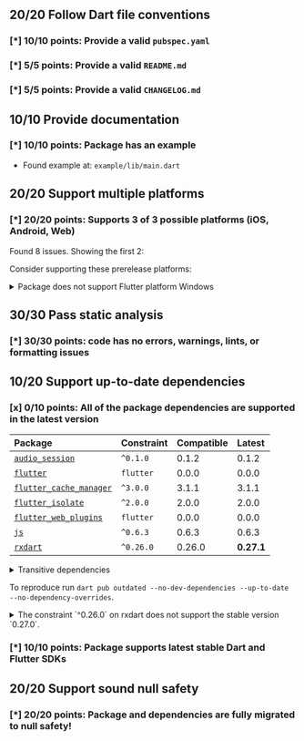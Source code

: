 ## 20/20 Follow Dart file conventions

### [*] 10/10 points: Provide a valid `pubspec.yaml`


### [*] 5/5 points: Provide a valid `README.md`


### [*] 5/5 points: Provide a valid `CHANGELOG.md`


## 10/10 Provide documentation

### [*] 10/10 points: Package has an example

* Found example at: `example/lib/main.dart`

## 20/20 Support multiple platforms

### [*] 20/20 points: Supports 3 of 3 possible platforms (**iOS**, **Android**, **Web**)

Found 8 issues. Showing the first 2:


Consider supporting these prerelease platforms:

<details>
<summary>
Package does not support Flutter platform Windows
</summary>

Because:
* `package:audio_service/audio_service.dart` that declares support for platforms: Android, iOS, macOS, Web
</details>

## 30/30 Pass static analysis

### [*] 30/30 points: code has no errors, warnings, lints, or formatting issues


## 10/20 Support up-to-date dependencies

### [x] 0/10 points: All of the package dependencies are supported in the latest version

|Package|Constraint|Compatible|Latest|
|:-|:-|:-|:-|
|[`audio_session`]|`^0.1.0`|0.1.2|0.1.2|
|[`flutter`]|`flutter`|0.0.0|0.0.0|
|[`flutter_cache_manager`]|`^3.0.0`|3.1.1|3.1.1|
|[`flutter_isolate`]|`^2.0.0`|2.0.0|2.0.0|
|[`flutter_web_plugins`]|`flutter`|0.0.0|0.0.0|
|[`js`]|`^0.6.3`|0.6.3|0.6.3|
|[`rxdart`]|`^0.26.0`|0.26.0|**0.27.1**|

<details><summary>Transitive dependencies</summary>

|Package|Constraint|Compatible|Latest|
|:-|:-|:-|:-|
|[`archive`]|-|3.1.2|3.1.2|
|[`async`]|-|2.7.0|2.7.0|
|[`characters`]|-|1.1.0|1.1.0|
|[`charcode`]|-|1.2.0|1.2.0|
|[`clock`]|-|1.1.0|1.1.0|
|[`collection`]|-|1.15.0|1.15.0|
|[`crypto`]|-|3.0.1|3.0.1|
|[`ffi`]|-|1.1.2|1.1.2|
|[`file`]|-|6.1.1|6.1.1|
|[`http`]|-|0.13.3|0.13.3|
|[`http_parser`]|-|4.0.0|4.0.0|
|[`image`]|-|3.0.2|3.0.2|
|[`meta`]|-|1.3.0|1.4.0|
|[`path`]|-|1.8.0|1.8.0|
|[`path_provider`]|-|2.0.2|2.0.2|
|[`path_provider_linux`]|-|2.0.0|2.0.0|
|[`path_provider_macos`]|-|2.0.0|2.0.0|
|[`path_provider_platform_interface`]|-|2.0.1|2.0.1|
|[`path_provider_windows`]|-|2.0.1|2.0.1|
|[`pedantic`]|-|1.11.0|1.11.0|
|[`petitparser`]|-|4.1.0|4.2.0|
|[`platform`]|-|3.0.0|3.0.0|
|[`plugin_platform_interface`]|-|2.0.0|2.0.0|
|[`process`]|-|4.2.1|4.2.1|
|[`sky_engine`]|-|0.0.99|0.0.99|
|[`source_span`]|-|1.8.1|1.8.1|
|[`sqflite`]|-|2.0.0+3|2.0.0+3|
|[`sqflite_common`]|-|2.0.0+2|2.0.0+2|
|[`string_scanner`]|-|1.1.0|1.1.0|
|[`synchronized`]|-|3.0.0|3.0.0|
|[`term_glyph`]|-|1.2.0|1.2.0|
|[`typed_data`]|-|1.3.0|1.3.0|
|[`uuid`]|-|3.0.4|3.0.4|
|[`vector_math`]|-|2.1.0|2.1.0|
|[`win32`]|-|2.0.5|2.1.4|
|[`xdg_directories`]|-|0.2.0|0.2.0|
|[`xml`]|-|5.1.2|5.1.2|
</details>

To reproduce run `dart pub outdated --no-dev-dependencies --up-to-date --no-dependency-overrides`.

[`audio_session`]: https://pub.dev/packages/audio_session
[`flutter`]: https://pub.dev/packages/flutter
[`flutter_cache_manager`]: https://pub.dev/packages/flutter_cache_manager
[`flutter_isolate`]: https://pub.dev/packages/flutter_isolate
[`flutter_web_plugins`]: https://pub.dev/packages/flutter_web_plugins
[`js`]: https://pub.dev/packages/js
[`rxdart`]: https://pub.dev/packages/rxdart
[`archive`]: https://pub.dev/packages/archive
[`async`]: https://pub.dev/packages/async
[`characters`]: https://pub.dev/packages/characters
[`charcode`]: https://pub.dev/packages/charcode
[`clock`]: https://pub.dev/packages/clock
[`collection`]: https://pub.dev/packages/collection
[`crypto`]: https://pub.dev/packages/crypto
[`ffi`]: https://pub.dev/packages/ffi
[`file`]: https://pub.dev/packages/file
[`http`]: https://pub.dev/packages/http
[`http_parser`]: https://pub.dev/packages/http_parser
[`image`]: https://pub.dev/packages/image
[`meta`]: https://pub.dev/packages/meta
[`path`]: https://pub.dev/packages/path
[`path_provider`]: https://pub.dev/packages/path_provider
[`path_provider_linux`]: https://pub.dev/packages/path_provider_linux
[`path_provider_macos`]: https://pub.dev/packages/path_provider_macos
[`path_provider_platform_interface`]: https://pub.dev/packages/path_provider_platform_interface
[`path_provider_windows`]: https://pub.dev/packages/path_provider_windows
[`pedantic`]: https://pub.dev/packages/pedantic
[`petitparser`]: https://pub.dev/packages/petitparser
[`platform`]: https://pub.dev/packages/platform
[`plugin_platform_interface`]: https://pub.dev/packages/plugin_platform_interface
[`process`]: https://pub.dev/packages/process
[`sky_engine`]: https://pub.dev/packages/sky_engine
[`source_span`]: https://pub.dev/packages/source_span
[`sqflite`]: https://pub.dev/packages/sqflite
[`sqflite_common`]: https://pub.dev/packages/sqflite_common
[`string_scanner`]: https://pub.dev/packages/string_scanner
[`synchronized`]: https://pub.dev/packages/synchronized
[`term_glyph`]: https://pub.dev/packages/term_glyph
[`typed_data`]: https://pub.dev/packages/typed_data
[`uuid`]: https://pub.dev/packages/uuid
[`vector_math`]: https://pub.dev/packages/vector_math
[`win32`]: https://pub.dev/packages/win32
[`xdg_directories`]: https://pub.dev/packages/xdg_directories
[`xml`]: https://pub.dev/packages/xml

<details>
<summary>
The constraint `^0.26.0` on rxdart does not support the stable version `0.27.0`.
</summary>

Try running `dart pub upgrade --major-versions rxdart` to update the constraint.
</details>

### [*] 10/10 points: Package supports latest stable Dart and Flutter SDKs


## 20/20 Support sound null safety

### [*] 20/20 points: Package and dependencies are fully migrated to null safety!

